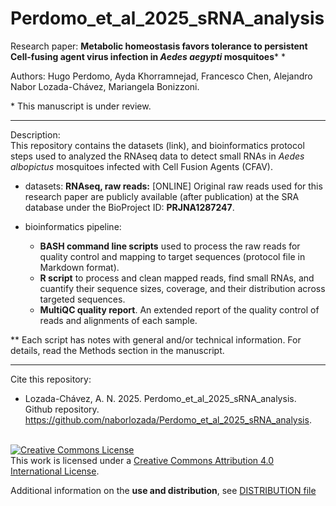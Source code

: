 # Perdomo_et_al_2025_sRNA_analysis

Research paper: **Metabolic homeostasis favors tolerance to persistent Cell-fusing agent virus infection in *Aedes aegypti* mosquitoes*** \*

Authors: Hugo Perdomo, Ayda Khorramnejad, Francesco Chen, Alejandro Nabor Lozada-Chávez, Mariangela Bonizzoni.

\* This manuscript is under review.

---

Description:\
This repository contains the datasets (link), and bioinformatics protocol steps used to analyzed the RNAseq data to detect small RNAs in *Aedes albopictus* mosquitoes infected with Cell Fusion Agents (CFAV). 

- datasets:
    **RNAseq, raw reads:** [ONLINE] Original raw reads used for this research paper are publicly available (after publication) at the SRA database under the BioProject ID: **PRJNA1287247**.
       
- bioinformatics pipeline:
   * **BASH command line scripts** used to process the raw reads for quality control and mapping to target sequences (protocol file in Markdown format).
   * **R script** to process and clean mapped reads, find small RNAs, and cuantify their  sequence sizes, coverage, and their distribution across targeted sequences.
   * **MultiQC quality report**. An extended report of the quality control of reads and alignments of each sample.

** Each script has notes with general and/or technical information. For details, read the Methods section in the manuscript. 

---
Cite this repository:
- Lozada-Chávez, A. N. 2025. Perdomo_et_al_2025_sRNA_analysis. Github repository. https://github.com/naborlozada/Perdomo_et_al_2025_sRNA_analysis.
<br/>
<a rel="license" href="http://creativecommons.org/licenses/by/4.0/"><img alt="Creative Commons License" style="border-width:0" src="https://i.creativecommons.org/l/by/4.0/88x31.png" /></a><br />This work is licensed under a <a rel="license" href="http://creativecommons.org/licenses/by/4.0/">Creative Commons Attribution 4.0 International License</a>.

Additional information on the **use and distribution**, see [DISTRIBUTION file](https://github.com/naborlozada/Perdomo_et_al_2025_sRNA_analysis/blob/main/DISTRIBUTION.md)
 
